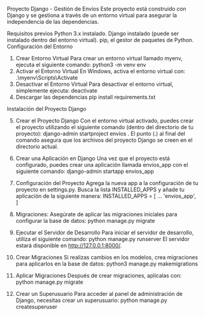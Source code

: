Proyecto Django - Gestión de Envíos
Este proyecto está construido con Django y se gestiona a través de un entorno virtual para asegurar la independencia de las dependencias.

Requisitos previos
Python 3.x instalado.
Django instalado (puede ser instalado dentro del entorno virtual).
pip, el gestor de paquetes de Python.
Configuración del Entorno

1. Crear Entorno Virtual
   Para crear un entorno virtual llamado myenv, ejecuta el siguiente comando:
   python3 -m venv env
2. Activar el Entorno Virtual
   En Windows, activa el entorno virtual con:
   .\myenv\Scripts\Activate
3. Desactivar el Entorno Virtual
   Para desactivar el entorno virtual, simplemente ejecuta:
   deactivate
4. Descargar las dependencias
   pip install requirements.txt

Instalación del Proyecto Django

5. Crear el Proyecto Django
   Con el entorno virtual activado, puedes crear el proyecto utilizando el siguiente comando (dentro del directorio de tu proyecto):
   django-admin startproject envios .
   El punto (.) al final del comando asegura que los archivos del proyecto Django se creen en el directorio actual.

6. Crear una Aplicación en Django
   Una vez que el proyecto está configurado, puedes crear una aplicación llamada envios_app con el siguiente comando:
   django-admin startapp envios_app
7. Configuración del Proyecto
   Agrega la nueva app a la configuración de tu proyecto en settings.py. Busca la lista INSTALLED_APPS y añade tu aplicación de la siguiente manera:
   INSTALLED_APPS = [
   ...
   'envios_app',
   ]
8. Migraciones: Asegúrate de aplicar las migraciones iniciales para configurar la base de datos:
   python manage.py migrate

9. Ejecutar el Servidor de Desarrollo
   Para iniciar el servidor de desarrollo, utiliza el siguiente comando:
   python manage.py runserver
   El servidor estará disponible en http://127.0.0.1:8000/.

10. Crear Migraciones
    Si realizas cambios en los modelos, crea migraciones para aplicarlos en la base de datos:
    python3 manage.py makemigrations
11. Aplicar Migraciones
    Después de crear migraciones, aplícalas con:
    python manage.py migrate
12. Crear un Superusuario
    Para acceder al panel de administración de Django, necesitas crear un superusuario:
    python manage.py createsuperuser
